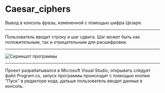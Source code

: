 # Caesar_ciphers
Вывод в консоль фразы, измененной с помощью шифра Цезаря.
____
Пользователь вводит строку и шаг сдвига.
Шаг может быть как положительным, так и 
отрицательным для расшифровки.
____
![Скриншот программы](https://user-images.githubusercontent.com/89964564/134466284-2f9add4f-24e5-48e9-ba6c-fbc643614e8e.png)

____
Проект разрабатывался в Microsoft Visual Studio, 
открывать следует файл Program.cs,
запуск программы происходит с помощью кнопки "Пуск" в редакторе кода,
дальше пользователь вводит данные в консоль.

